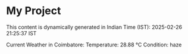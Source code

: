 # My Project

This content is dynamically generated in Indian Time (IST): 2025-02-26 21:25:37 IST


Current Weather in Coimbatore:
Temperature: 28.88 °C
Condition: haze
